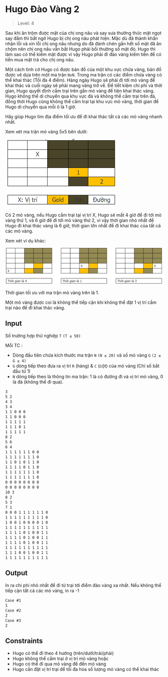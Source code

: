 ﻿# Hugo Đào Vàng 2
>
> Level: 4

Sau khi ăn trộm được mật của chị ong nâu và say sưa thưởng thức mật ngọt say đắm thì bất ngờ Hugo bị chị ong nâu phát hiện.
Mặc dù đã thành khẩn nhận lỗi và xin lỗi chị ong nâu nhưng do đã đánh chén gần hết số mật đã ăn chộm nên chị ong nâu vẫn bắt Hugo phải bồi thường số mật đó.
Hugo thì làm sao có thể kiếm mật được vì vậy Hugo phải đi đào vàng kiếm tiền để có tiền mua mật trả cho chị ong nâu.

Một cách tình cờ Hugo có được bản đồ của một khu vực chứa vàng, bản đồ được vẽ dựa trên một ma trận `NxN`.
Trong ma trận có các điểm chứa vàng có thể khai thác (Tối đa 4 điểm).
Hàng ngày Hugo sẽ phải đi tới mỏ vàng để khai thác và cuối ngày sẽ phải mang vàng trở về.
Để tiết kiệm chi phí và thời gian, Hugo quyết định cắm trại trên gần mỏ vàng để tiện khai thác vàng.
Hugo không thể di chuyển qua khu vực đá và không thể cắm trại trên đá, đồng thời Hugo cũng không thể cắm trại tại khu vực mỏ vàng, thời gian để Hugo di chuyển qua mỗi ô là 1 giờ.

Hãy giúp Hugo tìm địa điểm tối ưu để đi khai thác tất cả các mỏ vàng nhanh nhất.

Xem xét ma trận mỏ vàng 5x5 bên dưới:

![Example1](Example1.png)

Có 2 mỏ vàng, nếu Hugo cắm trại tại vị trí X, Hugo sẽ mất 4 giờ để đi tới mỏ vàng thứ 1, và 6 giờ để đi tới mỏ vàng thứ 2, vì vậy thời gian nhỏ nhất để Hugo đi khai thác vàng là 6 giờ, thời gian lớn nhất để đi khai thác của tất cả các mỏ vàng.

Xem xét ví dụ khác:

![Example2](Example2.png)

Thời gian tối ưu với ma trận mỏ vàng trên là 1.

Một mỏ vàng được coi là không thể tiếp cận khi không thể đặt 1 vị trí cắm trại nào để đi khai thác vàng.

## Input

Số trường hợp thử nghiệp `T` `(T ≤ 50)`

Mỗi TC :

- Dòng đầu tiên chứa kích thước ma trận `N` `(N ≤ 20)` và số mỏ vàng `G` `(2 ≤ G ≤ 4)`
- `G` dòng tiếp theo đưa ra vị trí `R` (hàng) & `C` (cột) của mỏ vàng (Chỉ số bắt đầu từ 1)
- `N` dòng tiếp theo là thông tin ma trận: 1 là có đường đi và vị trí mỏ vàng, 0 là đá (không thể đi qua).

```
3
5 2
4 3
3 4
1 1 0 0 0
1 1 0 0 0
1 1 1 1 1
1 1 1 0 1
1 1 1 1 1
8 2
5 6
6 4
1 1 1 1 1 1 0 0
1 1 1 1 1 1 1 0
1 1 0 1 0 1 1 0
1 1 1 1 0 1 1 0
1 1 1 1 1 1 1 0
1 1 1 1 1 1 1 0
0 0 0 0 0 0 0 0
0 0 0 0 0 0 0 0
10 3
8 2
5 3
7 1
0 0 0 1 1 1 1 1 1 0
1 1 1 1 1 1 1 1 1 0
1 0 0 1 0 0 0 0 1 0
1 1 1 1 1 1 1 1 1 1
1 1 1 1 0 1 0 0 1 1
1 1 1 1 0 1 0 0 1 1
1 1 1 1 0 1 0 0 1 1
1 1 1 1 1 1 1 1 1 1
1 1 1 0 0 1 0 0 1 1
1 1 1 1 1 1 1 1 1 1
```

## Output

In ra chi phí nhỏ nhất để đi từ trại tới điểm đào vàng xa nhất. Nếu không thể tiếp cận tất cả các mỏ vàng, in ra -1

```
Case #1
1
Case #2
2
Case #3
2
```

## Constraints

- Hugo có thể đi theo 4 hướng (trên/dưới/trái/phải)
- Hugo không thể cắm trại ở vị trí mỏ vàng hoặc
- Hugo có thể đi qua mỏ vàng để đến mỏ vàng
- Hugo cần đặt vị trí trại để tối đa hóa số lượng mỏ vàng có thể khai thác
